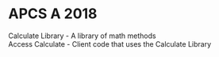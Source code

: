 ﻿# APCS A 2018
 
 Calculate Library - A library of math methods  
 Access Calculate - Client code that uses the Calculate Library
